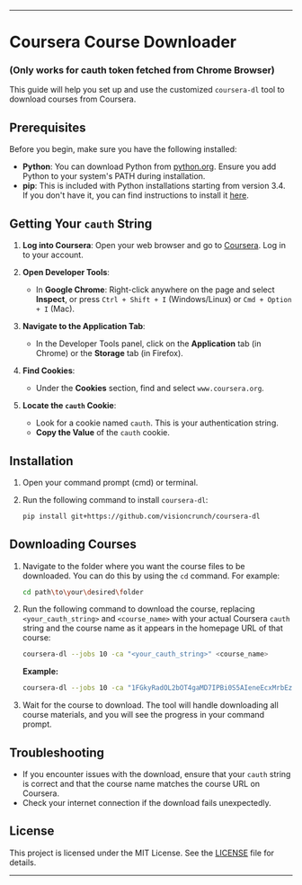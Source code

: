 
---

# Coursera Course Downloader 
### (Only works for cauth token fetched from Chrome Browser)

This guide will help you set up and use the customized `coursera-dl` tool to download courses from Coursera.

## Prerequisites

Before you begin, make sure you have the following installed:

- **Python**: You can download Python from [python.org](https://www.python.org/downloads/). Ensure you add Python to your system's PATH during installation.
- **pip**: This is included with Python installations starting from version 3.4. If you don't have it, you can find instructions to install it [here](https://pip.pypa.io/en/stable/installation/).

## Getting Your `cauth` String

1. **Log into Coursera**: Open your web browser and go to [Coursera](https://www.coursera.org/). Log in to your account.

2. **Open Developer Tools**:
   - In **Google Chrome**: Right-click anywhere on the page and select **Inspect**, or press `Ctrl + Shift + I` (Windows/Linux) or `Cmd + Option + I` (Mac).

3. **Navigate to the Application Tab**:
   - In the Developer Tools panel, click on the **Application** tab (in Chrome) or the **Storage** tab (in Firefox).

4. **Find Cookies**:
   - Under the **Cookies** section, find and select `www.coursera.org`.

5. **Locate the `cauth` Cookie**:
   - Look for a cookie named `cauth`. This is your authentication string.
   - **Copy the Value** of the `cauth` cookie.

## Installation

1. Open your command prompt (cmd) or terminal.
2. Run the following command to install `coursera-dl`:

   ```bash
   pip install git+https://github.com/visioncrunch/coursera-dl
   ```

## Downloading Courses

1. Navigate to the folder where you want the course files to be downloaded. You can do this by using the `cd` command. For example:

   ```bash
   cd path\to\your\desired\folder
   ```

2. Run the following command to download the course, replacing `<your_cauth_string>` and `<course_name>` with your actual Coursera `cauth` string and the course name as it appears in the homepage URL of that course:

   ```bash
   coursera-dl --jobs 10 -ca "<your_cauth_string>" <course_name>
   ```

   **Example:**
   ```bash
   coursera-dl --jobs 10 -ca "1FGkyRadOL2bOT4gaMD7IPBi0S5AIeneEcxMrbEzKhmwG7nnu9VzqPliCvZ3J9aJEg2k8Xej8oqf2MYgLCmSRA.owD5wzu4O3AE65AsQ1H7TA.gbi8b2RiH5hTURcWO_K8EOeInWCKnu0Gm_3bLFiAQlaf1vH6l7OfQswwlZvZIR0wXGwy4b43hQpKL1XbZLgkErXIwT0jBqyv50iRpi2LkHp1oKF5kH62qS9l6IpCdHpGPDomsmaSK17iceG5qbbbqX3eHrwJlqbmHMBnetqUG59NrYoXrEsij36rIssrrKRaHlyY5DVDlSL4kiBs5uOaPa89NvZVoHTDzMVkx--poE_KI7QJXL_dKmQAKJLOG5UxfZLFXWt1G4_3ADtIl2Y7HUL124xISS7sdD177twJ9-btlqppza8j2YRtgqLSOt9o9xFdFAGT5TtRGlIR_18D84DLR7Y2bLQ9Nt2NArPx9xGdJF5nz55mFeOfTU7vKLx5xnOgUCILCnUBe-9NM4238q_ciFKF2_C9VyoyLpsG4pWJ6b0xxBsOweE5Sx2VjSQP" relational-database-management-systems
   ```

3. Wait for the course to download. The tool will handle downloading all course materials, and you will see the progress in your command prompt.

## Troubleshooting

- If you encounter issues with the download, ensure that your `cauth` string is correct and that the course name matches the course URL on Coursera.
- Check your internet connection if the download fails unexpectedly.

## License

This project is licensed under the MIT License. See the [LICENSE](LICENSE) file for details.

---

